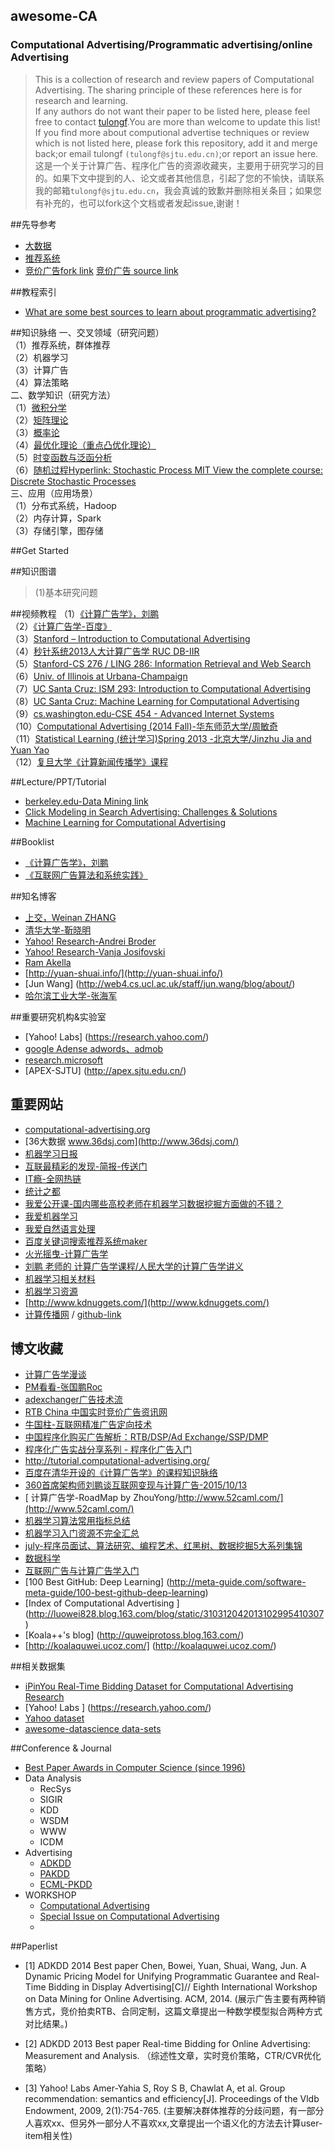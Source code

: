 ## awesome-CA<br>
### Computational Advertising/Programmatic advertising/online Advertising
> This is a collection of research and review papers of Computational Advertising. The sharing principle of these references here is for research and learning.<br>
If any authors do not want their paper to be listed here, please feel free to contact [tulongf](https://github.com/Tulongf/).You are more than welcome to update this list! If you find more about computional advertise techniques or review which is not listed here, please fork this repository, add it and merge back;or email tulongf `(tulongf@sjtu.edu.cn)`;or report an issue here.<br> 
>这是一个关于计算广告、程序化广告的资源收藏夹，主要用于研究学习的目的。如果下文中提到的人、论文或者其他信息，引起了您的不愉快，请联系我的邮箱`tulongf@sjtu.edu.cn`，我会真诚的致歉并删除相关条目；如果您有补充的，也可以fork这个文档或者发起issue,谢谢！<br> 

##先导参考
 * [大数据](https://github.com/Tulongf/Big_Data_Resources)<br> 
 * [推荐系统](https://github.com/Tulongf/Ad-Rec/)<br>
 * [竞价广告fork link](https://github.com/Tulongf/rtb-papers) [竞价广告 source link](https://github.com/wnzhang/rtb-papers)<br>

##教程索引
 * [What are some best sources to learn about programmatic advertising?](https://www.quora.com/What-are-some-best-sources-to-learn-about-programmatic-advertising)<br> 

 
##知识脉络
一、交叉领域（研究问题）<br>
（1）推荐系统，群体推荐<br>
（2）机器学习<br>
（3）计算广告<br>
（4）算法策略<br>
二、数学知识（研究方法）<br>
（1）[微积分学](http://v.163.com/special/sp/singlevariablecalculus.html)<br>
（2）[矩阵理论](http://open.163.com/special/opencourse/daishu.html)<br>
（3）[概率论](http://open.163.com/special/Khan/probability.html)<br>
（4）[最优化理论（重点凸优化理论）](http://stanford.edu/~boyd/cvxbook/)<br>
（5）[时变函数与泛函分析 ](http://open.163.com/special/opencourse/fanhanfenxi.html)<br>
（6）[随机过程Hyperlink: Stochastic Process MIT View the complete course: Discrete Stochastic Processes](#)<br>
三、应用（应用场景）<br>
（1）分布式系统，Hadoop<br>
（2）内存计算，Spark<br>
（3）存储引擎，图存储<br>

##Get Started


##知识图谱
> (1)基本研究问题


##视频教程
（1）[《计算广告学》，刘鹏](http://study.163.com/course/introduction.htm?courseId=321007#/courseDetail)<br>
（2）[《计算广告学-百度》](http://www.chuanke.com/1905702-106933.html)<br>
（3）[Stanford – Introduction to Computational Advertising](http://web.stanford.edu/class/msande239/)<br>
（4）[秒针系统2013人大计算广告学 RUC DB-IIR](http://iir.ruc.edu.cn/courses/ca2013.jsp)<br>
（5）[Stanford-CS 276 / LING 286: Information Retrieval and Web Search](http://web.stanford.edu/class/cs276/)<br>
（6）[Univ. of Illinois at Urbana-Champaign](http://catalog.illinois.edu/courses-of-instruction/adv/)<br>
（7）[UC Santa Cruz: ISM 293: Introduction to Computational Advertising](https://classes.soe.ucsc.edu/ism293/Spring09/)<br>
（8）[UC Santa Cruz: Machine Learning for Computational Advertising](http://alex.smola.org/teaching/ucsc2009/)<br>
（9）[cs.washington.edu-CSE 454 - Advanced Internet Systems](https://courses.cs.washington.edu/courses/cse454/13wi/)<br>
（10）[Computational Advertising (2014 Fall)-华东师范大学/周敏奇](http://dase.ecnu.edu.cn/mqzhou/Teaching.html)<br>
（11）[Statistical Learning (统计学习)Spring 2013 -北京大学/Jinzhu Jia and Yuan Yao](http://www.math.pku.edu.cn/teachers/yaoy/2013.spring/)<br>
（12）[复旦大学《计算新闻传播学》课程](https://github.com/computational-class/cjc2016)<br>

##Lecture/PPT/Tutorial
 * [berkeley.edu-Data Mining link](http://people.eecs.berkeley.edu/~jfc/DataMining/SP13/lecs/)<br>
 * [Click Modeling in Search Advertising: Challenges & Solutions](https://www.microsoft.com/en-us/research/wp-content/uploads/2016/08/JC_Mao_mload2010.pdf)<br>
 * [Machine Learning for Computational Advertising](http://bigeye.au.tsinghua.edu.cn/MLA12/program_files/MLA2012_%E5%88%98%E9%93%81%E5%B2%A9.pdf)

##Booklist
 * [《计算广告学》，刘鹏](https://book.douban.com/subject/26596778/)
 * [《互联网广告算法和系统实践》](#)

##知名博客
 * [上交，Weinan ZHANG](http://wnzhang.net/)
 * [清华大学-靳晓明](http://www.tsinghua.edu.cn/publish/soft/3641/2010/20101214205115366908394/20101214205115366908394_.html)
 * [Yahoo! Research-Andrei Broder](#)
 * [Yahoo! Research-Vanja Josifovski](#)
 * [Ram Akella ](https://akella.soe.ucsc.edu/home)
 * [http://yuan-shuai.info/](http://yuan-shuai.info/)
 * [Jun Wang] (http://web4.cs.ucl.ac.uk/staff/jun.wang/blog/about/)
 * [哈尔滨工业大学-张海军](http://cs.hitsz.edu.cn/teachers/t1/1331623617.html)

##重要研究机构&实验室
* [Yahoo! Labs] (https://research.yahoo.com/)
* [google Adense adwords、admob](https://adsense.googleblog.com/ )
* [research.microsoft](https://www.microsoft.com/en-us/research/search/?q=computational+advertising&content-type=groups&sort_by=most-relevant)
* [APEX-SJTU] (http://apex.sjtu.edu.cn/)

## 重要网站
 * [computational-advertising.org](http://tutorial.computational-advertising.org/)
 * [36大数据 www.36dsj.com](http://www.36dsj.com/)
 * [机器学习日报](http://ml.memect.com/)
 * [互联最精彩的发现-简报-传送门](http://memect.com/)
 * [IT瘾-全网热链](http://itindex.net/relian/)
 * [ 统计之都](http://cos.name/)
 * [我爱公开课-国内哪些高校老师在机器学习数据挖掘方面做的不错？](http://52opencourse.com/186642/%E5%9B%BD%E5%86%85%E5%93%AA%E4%BA%9B%E9%AB%98%E6%A0%A1%E8%80%81%E5%B8%88%E5%9C%A8%E6%9C%BA%E5%99%A8%E5%AD%A6%E4%B9%A0%E6%95%B0%E6%8D%AE%E6%8C%96%E6%8E%98%E6%96%B9%E9%9D%A2%E5%81%9A%E7%9A%84%E4%B8%8D%E9%94%99%EF%BC%9F)
 * [我爱机器学习](https://www.52ml.net)
 * [我爱自然语言处理](http://www.52nlp.cn/)
 * [百度关键词搜索推荐系统maker](http://semocean.com/)
 * [火光摇曳-计算广告学](http://www.flickering.cn/category/ads/)
 * [刘鹏 老师的 计算广告学课程/人民大学的计算广告学讲义](http://dirtysalt.info/computational-advertising.html)
 * [机器学习相关材料](http://zhangshengshan.github.io/2016/07/13/%E6%9C%BA%E5%99%A8%E5%AD%A6%E4%B9%A0%E7%9B%B8%E5%85%B3%E6%9D%90%E6%96%99/)
 * [机器学习资源](http://qianjiye.de/2014/11/machine-learning-resources)
 * [http://www.kdnuggets.com/](http://www.kdnuggets.com/)
 * [计算传播网](http://computational-communication.com/) / [github-link](https://github.com/computational-class)
 
## 博文收藏
 * [计算广告学漫谈](http://www.lai18.com/content/1827493.html)
 * [PM看看-张国鹏Roc](http://www.pmkankan.com/html/category/ad)
 * [adexchanger广告技术流](http://www.adexchanger.cn/)
 * [RTB China 中国实时竞价广告资讯网](http://www.rtbchina.com/)
 * [牛国柱-互联网精准广告定向技术](http://www.iamniu.com/2012/05/26/summary-internet-precise-ad-targeting-technology/?hmsr=top%20main%20content&hmmd=&hmpl=&hmkw=&hmci=)
 * [中国程序化购买广告解析：RTB/DSP/Ad Exchange/SSP/DMP](http://www.36dsj.com/archives/33705)
 * [程序化广告实战分享系列 - 程序化广告入门](https://zhuanlan.zhihu.com/p/22320816)
 * [http://tutorial.computational-advertising.org/ ](http://tutorial.computational-advertising.org/)
 * [百度在清华开设的《计算广告学》的课程知识脉络](http://yangxiaolei.me/2015/04/16/%E8%AE%A1%E7%AE%97%E5%B9%BF%E5%91%8A%E5%AD%A6/)
 * [360首席架构师刘鹏谈互联网变现与计算广告-2015/10/13](http://www.meihua.info/a/64853)
 * [ 计算广告学-RoadMap by ZhouYong/http://www.52caml.com/](http://www.52caml.com/)
 * [机器学习算法常用指标总结](http://www.cnblogs.com/maybe2030/p/5375175.html)
 * [机器学习入门资源不完全汇总](http://ml.memect.com/article/machine-learning-guide.html#%E8%AF%BE%E7%A8%8B%E8%B5%84%E6%BA%90)
 * [july-程序员面试、算法研究、编程艺术、红黑树、数据挖掘5大系列集锦](http://blog.csdn.net/v_july_v/article/details/6543438)
 * [数据科学](http://www.cnblogs.com/vamei/p/3178534.html)
 * [互联网广告与计算广告学入门](http://www.myttnn.com/ad/internet-advertisement/)
 * [100 Best GitHub: Deep Learning] (http://meta-guide.com/software-meta-guide/100-best-github-deep-learning)
 * [Index of Computational Advertising ] (http://luowei828.blog.163.com/blog/static/310312042013102995410307)
 * [Koala++'s blog] (http://quweiprotoss.blog.163.com/)
 * [http://koalaquwei.ucoz.com/] (http://koalaquwei.ucoz.com/)
 
##相关数据集
* [iPinYou Real-Time Bidding Dataset for Computational Advertising Research](http://data.computational-advertising.org/)
* [Yahoo! Labs ] (https://research.yahoo.com/)
* [Yahoo dataset](ebscope.sandbox.yahoo.com/catalog.php?datatype=l)
* [awesome-datascience data-sets](https://github.com/okulbilisim/awesome-datascience#data-sets)

##Conference & Journal
* [Best Paper Awards in Computer Science (since 1996)](http://jeffhuang.com/best_paper_awards.html)
* Data Analysis
  * RecSys
  * SIGIR
  * KDD
  * WSDM
  * WWW
  * ICDM
* Advertising
  * [ADKDD](http://www.adkdd.com/)
  * [PAKDD](http://www.adkdd.com/)
  * [ECML-PKDD](http://www.adkdd.com/)
* WORKSHOP
  * [Computational Advertising](https://www.samsi.info/programs-and-activities/other-workshops-and-post-doc-seminars/computational-advertising-august-6-17-2012/)
  * [Special Issue on Computational Advertising](https://www.computer.org/web/computingnow/iscfp1)
  * 

##Paperlist
 * [1] ADKDD 2014 Best paper
Chen, Bowei, Yuan, Shuai, Wang, Jun. A Dynamic Pricing Model for Unifying Programmatic Guarantee and Real-Time Bidding in Display Advertising[C]// Eighth International Workshop on Data Mining for Online Advertising. ACM, 2014.
(展示广告主要有两种销售方式，竞价拍卖RTB、合同定制，这篇文章提出一种数学模型拟合两种方式对比结果。)

 * [2] ADKDD 2013 Best paper
Real-time Bidding for Online Advertising: Measurement and Analysis. 
（综述性文章，实时竞价策略，CTR/CVR优化策略）

 * [3] Yahoo! Labs
Amer-Yahia S, Roy S B, Chawlat A, et al. Group recommendation: semantics and efficiency[J]. Proceedings of the Vldb Endowment, 2009, 2(1):754-765.
(主要解决群体推荐的分歧问题，有一部分人喜欢xx、但另外一部分人不喜欢xx,文章提出一个语义化的方法去计算user-item相关性)


